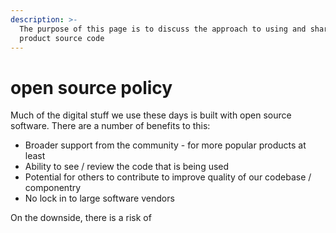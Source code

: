 ```yaml
---
description: >-
  The purpose of this page is to discuss the approach to using and sharing
  product source code
---
```


# open source policy

Much of the digital stuff we use these days is built with open source software. There are a number of benefits to this:

* Broader support from the community - for more popular products at least
* Ability to see / review the code that is being used
* Potential for others to contribute to improve quality of our codebase / componentry
* No lock in to large software vendors

On the downside, there is a risk of 

